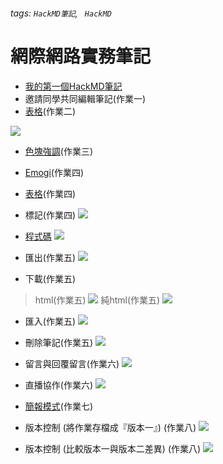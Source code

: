 ###### tags: `HackMD筆記`, ` HackMD` 
# 網際網路實務筆記
* [我的第一個HackMD筆記](https://hackmd.io/@zgliga03/B1mVTV813)
* 邀請同學共同編輯筆記(作業一)
* [表格](https://hackmd.io/@zgliga03/rJXwMTce3)(作業二)

![](https://i.imgur.com/V60ewQg.png)

* [色塊強調](https://hackmd.io/@zgliga03/HJ2vbtWl3)(作業三)

* [Emogi](https://hackmd.io/@zgliga03/BkZTMhcx3)(作業四)

* [表格](https://hackmd.io/@zgliga03/rJXwMTce3)(作業四)

* 標記(作業四)
![](https://i.imgur.com/qZ3rS9K.png)
* [程式碼](https://hackmd.io/@zgliga03/HkHBWTXbh)
![](https://i.imgur.com/uckOO0x.png)
* 匯出(作業五)
![](https://i.imgur.com/4imegtk.png)
* 下載(作業五)
> html(作業五)
> ![](https://i.imgur.com/dDAylgj.png)
> 純html(作業五)
> ![](https://i.imgur.com/OqXAEHB.png)
* 匯入(作業五)
![](https://i.imgur.com/Oh1ztZP.png)
* 刪除筆記(作業五)
![](https://i.imgur.com/Glno4LV.png)
* 留言與回覆留言(作業六)
![](https://i.imgur.com/xMBLFtZ.png)
* 直播協作(作業六)
![](https://i.imgur.com/FGvgBmB.png)

* [簡報模式](https://hackmd.io/@zgliga03/HkQJddqEn)(作業七)
* 版本控制 (將作業存檔成『版本一』) (作業八)
![](https://hackmd.io/_uploads/Hkao32QBh.png)
* 版本控制 (比較版本一與版本二差異) (作業八)
![](https://hackmd.io/_uploads/HJ-ntamBn.png)







